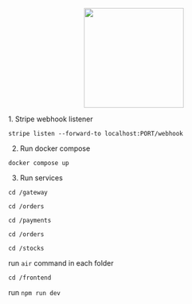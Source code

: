 <p align="center">
  <img src="https://github.com/user-attachments/assets/5dc49efe-01bf-43d4-96f3-9a38cb452e4a" width="200"/>
</p>
1. Stripe webhook listener

`stripe listen --forward-to localhost:PORT/webhook`

2. Run docker compose

`docker compose up`

3. Run services

`cd /gateway`

`cd /orders`

`cd /payments`

`cd /orders`

`cd /stocks`

run `air` command in each folder

`cd /frontend`

run `npm run dev`
